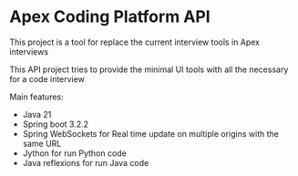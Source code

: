 # Apex Coding Platform API

This project is a tool for replace the current interview tools in Apex interviews

This API project tries to provide the minimal UI tools with all the necessary for a code interview

Main features:
* Java 21
* Spring boot 3.2.2
* Spring WebSockets for Real time update on multiple origins with the same URL
* Jython for run Python code
* Java reflexions for run Java code

